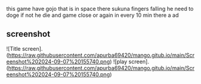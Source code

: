 this game have gojo that is in space there sukuna fingers falling he need to doge 
if not he die and 
game close or again in every 10 min there a ad
## screenshot
![Title screen].(https://raw.githubusercontent.com/apurba69420/mango.gitub.io/main/Screenshot%202024-09-07%20155740.png)
![play screen].(https://raw.githubusercontent.com/apurba69420/mango.gitub.io/main/Screenshot%202024-09-07%20155740.png)

